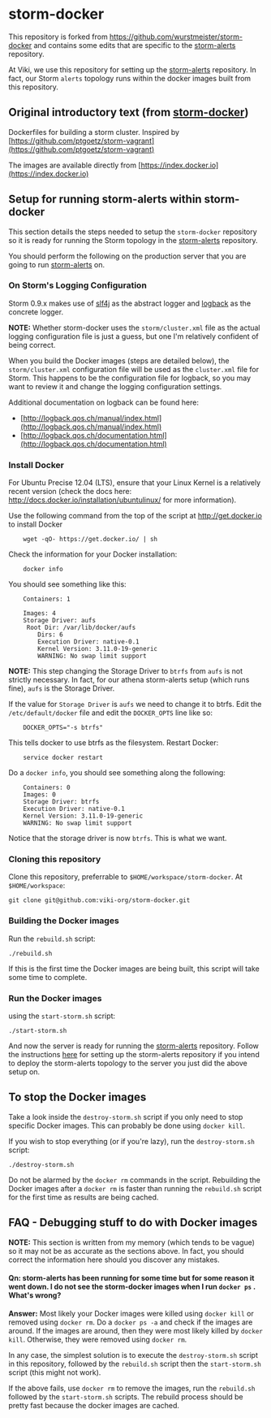 storm-docker
============

This repository is forked from https://github.com/wurstmeister/storm-docker
and contains some edits that are specific to the
[storm-alerts](https://github.com/viki-org/storm-alerts) repository.

At Viki, we use this repository for setting up the
[storm-alerts](https://github.com/viki-org/storm-alerts) repository.
In fact, our Storm `alerts` topology runs within the docker images built from
this repository.

## Original introductory text (from [storm-docker](https://github.com/wurstmeister/storm-docker))

Dockerfiles for building a storm cluster.
Inspired by [https://github.com/ptgoetz/storm-vagrant](https://github.com/ptgoetz/storm-vagrant)

The images are available directly from
[https://index.docker.io](https://index.docker.io)

## Setup for running storm-alerts within storm-docker

This section details the steps needed to setup the `storm-docker` repository
so it is ready for running the Storm topology in the
[storm-alerts](https://github.com/viki-org/storm-alerts) repository.

You should perform the following on the production server that you are going
to run [storm-alerts](https://github.com/viki-org/storm-alerts) on.

### On Storm's Logging Configuration

Storm 0.9.x makes use of [slf4j](http://www.slf4j.org/) as the abstract logger
and [logback](http://logback.qos.ch/) as the concrete logger.

**NOTE:** Whether storm-docker uses the `storm/cluster.xml` file as the actual
logging configuration file is just a guess, but one I'm relatively confident of
being correct.

When you build the Docker images (steps are detailed below), the
`storm/cluster.xml` configuration file will be used as the `cluster.xml` file
for Storm. This happens to be the configuration file for logback, so you may
want to review it and change the logging configuration settings.

Additional documentation on logback can be found here:

- [http://logback.qos.ch/manual/index.html](http://logback.qos.ch/manual/index.html)
- [http://logback.qos.ch/documentation.html](http://logback.qos.ch/documentation.html)

### Install Docker

For Ubuntu Precise 12.04 (LTS), ensure that your Linux Kernel is a relatively
recent version (check the docs here:
http://docs.docker.io/installation/ubuntulinux/ for more information).

Use the following command from the top of the script at http://get.docker.io
to install Docker

		wget -qO- https://get.docker.io/ | sh

Check the information for your Docker installation:

		docker info

You should see something like this:

		Containers: 1

		Images: 4
		Storage Driver: aufs
		 Root Dir: /var/lib/docker/aufs
			Dirs: 6
			Execution Driver: native-0.1
			Kernel Version: 3.11.0-19-generic
			WARNING: No swap limit support

**NOTE:** This step changing the Storage Driver to `btrfs` from `aufs` is not
strictly necessary. In fact, for our athena storm-alerts setup (which runs
fine), `aufs` is the Storage Driver.

If the value for `Storage Driver` is `aufs` we need to change it to btrfs.
Edit the `/etc/default/docker` file and edit the `DOCKER_OPTS` line like so:

		DOCKER_OPTS="-s btrfs"

This tells docker to use btrfs as the filesystem. Restart Docker:

		service docker restart

Do a `docker info`, you should see something along the following:

		Containers: 0
		Images: 0
		Storage Driver: btrfs
		Execution Driver: native-0.1
		Kernel Version: 3.11.0-19-generic
		WARNING: No swap limit support

Notice that the storage driver is now `btrfs`. This is what we want.

### Cloning this repository

Clone this repository, preferrable to `$HOME/workspace/storm-docker`.
At `$HOME/workspace`:

    git clone git@github.com:viki-org/storm-docker.git

### Building the Docker images

Run the `rebuild.sh` script:

    ./rebuild.sh

If this is the first time the Docker images are being built, this script will
take some time to complete.

### Run the Docker images

using the `start-storm.sh` script:

    ./start-storm.sh

And now the server is ready for running the
[storm-alerts](https://github.com/viki-org/storm-alerts) repository. Follow the
instructions [here](https://github.com/viki-org/storm-alerts) for setting up the
storm-alerts repository if you intend to deploy the storm-alerts topology to the
server you just did the above setup on.

## To stop the Docker images

Take a look inside the `destroy-storm.sh` script if you only need to stop
specific Docker images. This can probably be done using `docker kill`.

If you wish to stop everything (or if you're lazy), run the `destroy-storm.sh`
script:

    ./destroy-storm.sh

Do not be alarmed by the `docker rm` commands in the script. Rebuilding the
Docker images after a `docker rm` is faster than running the `rebuild.sh`
script for the first time as results are being cached.

## FAQ - Debugging stuff to do with Docker images

**NOTE:** This section is written from my memory (which tends to be vague) so it
may not be as accurate as the sections above. In fact, you should correct the
information here should you discover any mistakes.

#### Qn: storm-alerts has been running for some time but for some reason it went down. I do not see the storm-docker images when I run `docker ps` . What's wrong?

**Answer:** Most likely your Docker images were killed using `docker kill` or
removed using `docker rm`. Do a `docker ps -a` and check if the images are
around. If the images are around, then they were most likely killed by
`docker kill`. Otherwise, they were removed using `docker rm`.

In any case, the simplest solution is to execute the `destroy-storm.sh` script
in this repository, followed by the `rebuild.sh` script then the
`start-storm.sh` script (this might not work).

If the above fails, use `docker rm` to remove the images, run the `rebuild.sh`
followed by the `start-storm.sh` scripts. The rebuild process should be pretty
fast because the docker images are cached.
